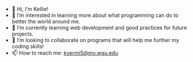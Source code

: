 - 👋 Hi, I’m Kellie!
- 👀 I’m interested in learning more about what programming can do to better the world around me.
- 🌱 I’m currently learning web development and good practices for future projects.
- 💞️ I’m looking to collaborate on programs that will help me further my coding skills!
- 📫 How to reach me: kvermi5@my.wgu.edu

<!---
KVermi5/KVermi5 is a ✨ special ✨ repository because its `README.md` (this file) appears on your GitHub profile.
You can click the Preview link to take a look at your changes.
--->
